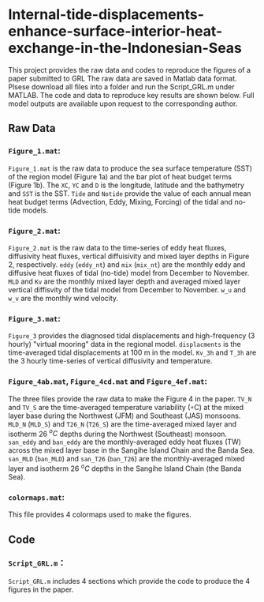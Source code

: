 # Internal-tide-displacements-enhance-surface-interior-heat-exchange-in-the-Indonesian-Seas

This project provides the raw data and codes to reproduce the figures of a paper submitted to GRL The raw data are saved in Matlab data format. Plsese download all files into a folder and run the Script_GRL.m under MATLAB. The code and data to reproduce key results are shown below. Full model outputs are available upon request to the corresponding author.

## Raw Data

### `Figure_1.mat`:
 
`Figure_1.mat` is the raw data to produce the sea surface temperature (SST) of the region model (Figure 1a) and the bar plot of heat budget terms (Figure 1b). The `XC`, `YC` and `D` is the longitude, latitude and the bathymetry and `SST` is the SST. `Tide` and `Notide` provide the value of each annual mean heat budget terms (Advection, Eddy, Mixing, Forcing) of the tidal and no-tide models.

### `Figure_2.mat`:
 
`Figure_2.mat` is the raw data to the time-series of eddy heat fluxes, diffusivity heat fluxes, vertical diffuisivity and mixed layer depths in Figure 2, respectively.
`eddy` (`eddy_nt`) and `mix` (`mix_nt`) are the monthly eddy and diffusive heat fluxes of tidal (no-tide) model from December to November. `MLD` and `Kv` are the monthly mixed layer depth and averaged mixed layer vertical diffisvity of the tidal model from December to November. `w_u` and `w_v` are the monthly wind velocity.

### `Figure_3.mat`:

`Figure_3` provides the diagnosed tidal displacements and high-frequency (3 hourly) "virtual mooring" data in the regional model. 
`displacments` is the time-averaged tidal displacements at 100 m in the model.
`Kv_3h` and `T_3h` are the 3 hourly time-series of vertical diffusivity and temperature. 

### `Figure_4ab.mat`, `Figure_4cd.mat` and `Figure_4ef.mat`:

The three files provide the raw data to make the Figure 4 in the paper.
`TV_N` and `TV_S` are the time-averaged temperature variability (◦C) at the mixed layer base during the Northwest (JFM) and Southeast (JAS) monsoons. 
`MLD_N` (`MLD_S`) and `T26_N` (`T26_S`) are the time-averaged mixed layer and isotherm 26 $^oC$ depths during the Northwest (Southeast) monsoon.
`san_eddy` and `ban_eddy` are the monthly-averaged eddy heat fluxes (TW) across the mixed layer base in the Sangihe Island Chain and the Banda Sea.
`san_MLD` (`ban_MLD`) and `san_T26` (`ban_T26`) are the monthly-averaged mixed layer and isotherm 26 $^oC$ depths in the Sangihe Island Chain (the Banda Sea).

### `colormaps.mat`:

This file provides 4 colormaps used to make the figures.

## Code

### `Script_GRL.m`：

`Script_GRL.m` includes 4 sections which provide the code to produce the 4 figures in the paper.
